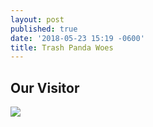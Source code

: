 ```yaml
---
layout: post
published: true
date: '2018-05-23 15:19 -0600'
title: Trash Panda Woes
---
```

## Our Visitor

![](https://photos.app.goo.gl/2NGe8iDdnH6A5lTE3)
